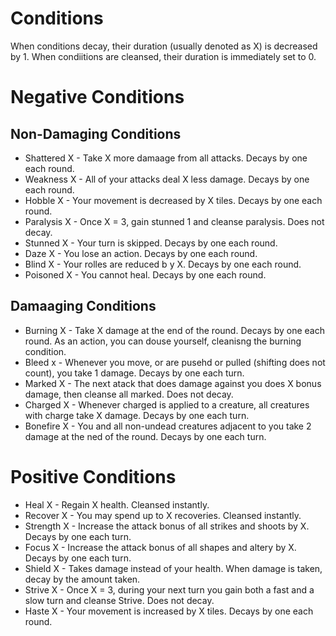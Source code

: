 # Conditions

When conditions decay, their duration (usually denoted as X) is decreased by 1. When condiitions are cleansed, their duration is immediately set to 0.

# Negative Conditions

## Non-Damaging Conditions

- Shattered X - Take X more damaage from all attacks. Decays by one each round.
- Weakness X - All of your attacks deal X less damage. Decays by one each round.
- Hobble X - Your movement is decreased by X tiles. Decays by one each round.
- Paralysis X - Once X = 3, gain stunned 1 and cleanse paralysis. Does not decay.
- Stunned X - Your turn is skipped. Decays by one each round.
- Daze X - You lose an action. Decays by one each round.
- Blind X - Your rolles are reduced b y X. Decays by one each round.
- Poisoned X - You cannot heal. Decays by one each round.

## Damaaging Conditions

- Burning X - Take X damage at the end of the round. Decays by one each round. As an action, you can douse yourself, cleanisng the burning condition.
- Bleed x - Whenever you move, or are pusehd or pulled (shifting does not count), you take 1 damage. Decays by one each turn.
- Marked X - The next atack that does damage against you does X bonus damage, then cleanse all marked. Does not decay.
- Charged X - Whenever charged is applied to a creature, all creatures with charge take X damage. Decays by one each turn.
- Bonefire X - You and all non-undead creatures adjacent to you take 2 damage at the ned of the round. Decays by one each turn.

# Positive Conditions

- Heal X - Regain X health. Cleansed instantly.
- Recover X - You may spend up to X recoveries. Cleansed instantly.
- Strength X - Increase the attack bonus of all strikes and shoots by X. Decays by one each turn.
- Focus X - Increase the attack bonus of all shapes and altery by X. Decays by one each turn.
- Shield X - Takes damage instead of your health. When damage is taken, decay by the amount taken.
- Strive X - Once X = 3, during your next turn you gain both a fast and a slow turn and cleanse Strive. Does not decay.
- Haste X - Your movement is increased by X tiles. Decays by one each round.
